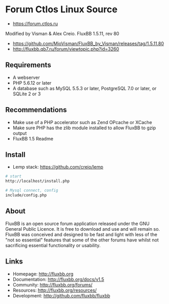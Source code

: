 # Forum Ctlos Linux Source

- https://forum.ctlos.ru

Modified by Visman & Alex Creio. FluxBB 1.5.11, rev 80

- https://github.com/MioVisman/FluxBB_by_Visman/releases/tag/1.5.11.80
- http://fluxbb.qb7.ru/forum/viewtopic.php?id=3260

## Requirements

- A webserver
- PHP 5.6.12 or later
- A database such as MySQL 5.5.3 or later, PostgreSQL 7.0 or later, or SQLite 2 or 3

## Recommendations

- Make use of a PHP accelerator such as Zend OPcache or XCache
- Make sure PHP has the zlib module installed to allow FluxBB to gzip output
- FluxBB 1.5 Readme

## Install

- Lemp stack: https://github.com/creio/lemp

```sh
# start
http://localhost/install.php

# Mysql connect, config
include/config.php
```

## About

FluxBB is an open source forum application released under the GNU General Public
Licence. It is free to download and use and will remain so. FluxBB was conceived and
designed to be fast and light with less of the "not so essential" features that some
of the other forums have whilst not sacrificing essential functionality or usability.

## Links

- Homepage: http://fluxbb.org
- Documentation: http://fluxbb.org/docs/v1.5
- Community: http://fluxbb.org/forums/
- Resources: http://fluxbb.org/resources/
- Development: http://github.com/fluxbb/fluxbb
